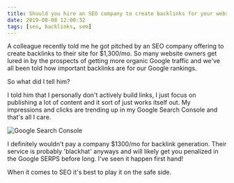 ```yaml
---
title: Should you hire an SEO company to create backlinks for your website?
date: 2019-08-08 12:00:32
tags: [seo, backlinks, sem]
---
```


A colleague recently told me he got pitched by an SEO company offering to create backlinks to their site for $1,300/mo. So many website owners get lured in by the prospects of getting more organic Google traffic and we've all been told how important backlinks are for our Google rankings.

So what did I tell him?

I told him that I personally don't actively build links, I just focus on publishing a lot of content and it sort of just works itself out. My impressions and clicks are trending up in my Google Search Console and that's all I care.

![Google Search Console](/content/searchconsolestats.jpg)

I definitely wouldn't pay a company $1300/mo for backlink generation. Their service is probably 'blackhat' anyways and will likely get you penalized in the Google SERPS before long. I've seen it happen first hand!

When it comes to SEO it's best to play it on the safe side.